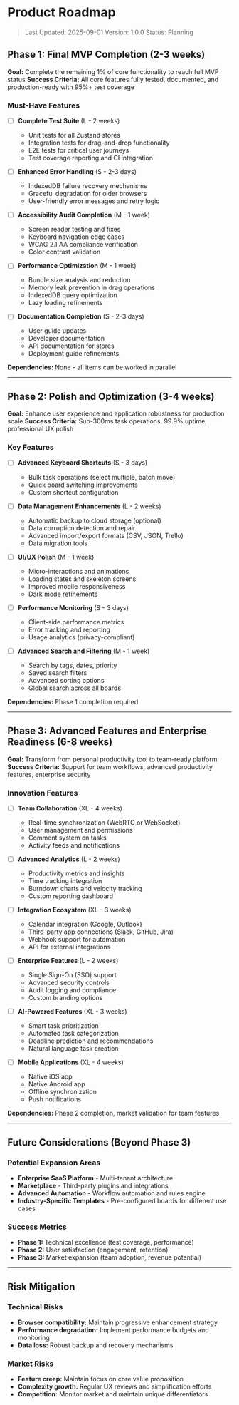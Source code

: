 # Product Roadmap

> Last Updated: 2025-09-01
> Version: 1.0.0
> Status: Planning

## Phase 1: Final MVP Completion (2-3 weeks)

**Goal:** Complete the remaining 1% of core functionality to reach full MVP status
**Success Criteria:** All core features fully tested, documented, and production-ready with 95%+ test coverage

### Must-Have Features

- [ ] **Complete Test Suite** (L - 2 weeks)
  - Unit tests for all Zustand stores
  - Integration tests for drag-and-drop functionality
  - E2E tests for critical user journeys
  - Test coverage reporting and CI integration

- [ ] **Enhanced Error Handling** (S - 2-3 days)
  - IndexedDB failure recovery mechanisms
  - Graceful degradation for older browsers
  - User-friendly error messages and retry logic

- [ ] **Accessibility Audit Completion** (M - 1 week)
  - Screen reader testing and fixes
  - Keyboard navigation edge cases
  - WCAG 2.1 AA compliance verification
  - Color contrast validation

- [ ] **Performance Optimization** (M - 1 week)
  - Bundle size analysis and reduction
  - Memory leak prevention in drag operations
  - IndexedDB query optimization
  - Lazy loading refinements

- [ ] **Documentation Completion** (S - 2-3 days)
  - User guide updates
  - Developer documentation
  - API documentation for stores
  - Deployment guide refinements

**Dependencies:** None - all items can be worked in parallel

---

## Phase 2: Polish and Optimization (3-4 weeks)

**Goal:** Enhance user experience and application robustness for production scale
**Success Criteria:** Sub-300ms task operations, 99.9% uptime, professional UX polish

### Key Features

- [ ] **Advanced Keyboard Shortcuts** (S - 3 days)
  - Bulk task operations (select multiple, batch move)
  - Quick board switching improvements
  - Custom shortcut configuration

- [ ] **Data Management Enhancements** (L - 2 weeks)
  - Automatic backup to cloud storage (optional)
  - Data corruption detection and repair
  - Advanced import/export formats (CSV, JSON, Trello)
  - Data migration tools

- [ ] **UI/UX Polish** (M - 1 week)
  - Micro-interactions and animations
  - Loading states and skeleton screens
  - Improved mobile responsiveness
  - Dark mode refinements

- [ ] **Performance Monitoring** (S - 3 days)
  - Client-side performance metrics
  - Error tracking and reporting
  - Usage analytics (privacy-compliant)

- [ ] **Advanced Search and Filtering** (M - 1 week)
  - Search by tags, dates, priority
  - Saved search filters
  - Advanced sorting options
  - Global search across all boards

**Dependencies:** Phase 1 completion required

---

## Phase 3: Advanced Features and Enterprise Readiness (6-8 weeks)

**Goal:** Transform from personal productivity tool to team-ready platform
**Success Criteria:** Support for team workflows, advanced productivity features, enterprise security

### Innovation Features

- [ ] **Team Collaboration** (XL - 4 weeks)
  - Real-time synchronization (WebRTC or WebSocket)
  - User management and permissions
  - Comment system on tasks
  - Activity feeds and notifications

- [ ] **Advanced Analytics** (L - 2 weeks)
  - Productivity metrics and insights
  - Time tracking integration
  - Burndown charts and velocity tracking
  - Custom reporting dashboard

- [ ] **Integration Ecosystem** (XL - 3 weeks)
  - Calendar integration (Google, Outlook)
  - Third-party app connections (Slack, GitHub, Jira)
  - Webhook support for automation
  - API for external integrations

- [ ] **Enterprise Features** (L - 2 weeks)
  - Single Sign-On (SSO) support
  - Advanced security controls
  - Audit logging and compliance
  - Custom branding options

- [ ] **AI-Powered Features** (XL - 3 weeks)
  - Smart task prioritization
  - Automated task categorization
  - Deadline prediction and recommendations
  - Natural language task creation

- [ ] **Mobile Applications** (XL - 4 weeks)
  - Native iOS app
  - Native Android app
  - Offline synchronization
  - Push notifications

**Dependencies:** Phase 2 completion, market validation for team features

---

## Future Considerations (Beyond Phase 3)

### Potential Expansion Areas
- **Enterprise SaaS Platform** - Multi-tenant architecture
- **Marketplace** - Third-party plugins and integrations
- **Advanced Automation** - Workflow automation and rules engine
- **Industry-Specific Templates** - Pre-configured boards for different use cases

### Success Metrics
- **Phase 1:** Technical excellence (test coverage, performance)
- **Phase 2:** User satisfaction (engagement, retention)
- **Phase 3:** Market expansion (team adoption, revenue potential)

---

## Risk Mitigation

### Technical Risks
- **Browser compatibility:** Maintain progressive enhancement strategy
- **Performance degradation:** Implement performance budgets and monitoring
- **Data loss:** Robust backup and recovery mechanisms

### Market Risks
- **Feature creep:** Maintain focus on core value proposition
- **Complexity growth:** Regular UX reviews and simplification efforts
- **Competition:** Monitor market and maintain unique differentiators